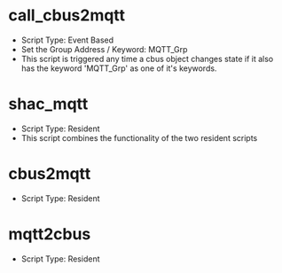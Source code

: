 # call_cbus2mqtt
* Script Type: Event Based
* Set the Group Address / Keyword: MQTT_Grp
* This script is triggered any time a cbus object changes state if it also has the keyword 'MQTT_Grp' as one of it's keywords.

# shac_mqtt
* Script Type: Resident
* This script combines the functionality of the two resident scripts

# cbus2mqtt
* Script Type: Resident

# mqtt2cbus
* Script Type: Resident

